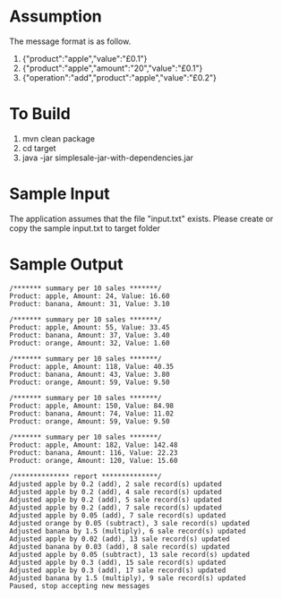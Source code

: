 # Assumption
The message format is as follow.
1. {"product":"apple","value":"£0.1"}
2. {"product":"apple","amount":"20","value":"£0.1"}
3. {"operation":"add","product":"apple","value":"£0.2"}

# To Build
1) mvn clean package
2) cd target
3) java -jar simplesale-jar-with-dependencies.jar


# Sample Input
The application assumes that the file "input.txt" exists.
Please create or copy the sample input.txt to target folder


# Sample Output
```
/******* summary per 10 sales *******/
Product: apple, Amount: 24, Value: 16.60
Product: banana, Amount: 31, Value: 3.10

/******* summary per 10 sales *******/
Product: apple, Amount: 55, Value: 33.45
Product: banana, Amount: 37, Value: 3.40
Product: orange, Amount: 32, Value: 1.60

/******* summary per 10 sales *******/
Product: apple, Amount: 118, Value: 40.35
Product: banana, Amount: 43, Value: 3.80
Product: orange, Amount: 59, Value: 9.50

/******* summary per 10 sales *******/
Product: apple, Amount: 150, Value: 84.98
Product: banana, Amount: 74, Value: 11.02
Product: orange, Amount: 59, Value: 9.50

/******* summary per 10 sales *******/
Product: apple, Amount: 182, Value: 142.48
Product: banana, Amount: 116, Value: 22.23
Product: orange, Amount: 120, Value: 15.60

/************** report **************/
Adjusted apple by 0.2 (add), 2 sale record(s) updated
Adjusted apple by 0.2 (add), 4 sale record(s) updated
Adjusted apple by 0.2 (add), 5 sale record(s) updated
Adjusted apple by 0.2 (add), 7 sale record(s) updated
Adjusted apple by 0.05 (add), 7 sale record(s) updated
Adjusted orange by 0.05 (subtract), 3 sale record(s) updated
Adjusted banana by 1.5 (multiply), 6 sale record(s) updated
Adjusted apple by 0.02 (add), 13 sale record(s) updated
Adjusted banana by 0.03 (add), 8 sale record(s) updated
Adjusted apple by 0.05 (subtract), 13 sale record(s) updated
Adjusted apple by 0.3 (add), 15 sale record(s) updated
Adjusted apple by 0.3 (add), 17 sale record(s) updated
Adjusted banana by 1.5 (multiply), 9 sale record(s) updated
Paused, stop accepting new messages
```
